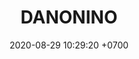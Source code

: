 ---
layout: 
permalink: /team/:title.html
categories: MVPB
sex: male1
tickets: 2
date: 2020-08-29 10:29:20 +0700
title: DANONINO
team: SHA
MVPS: 2 #LB # TAE DFR

---